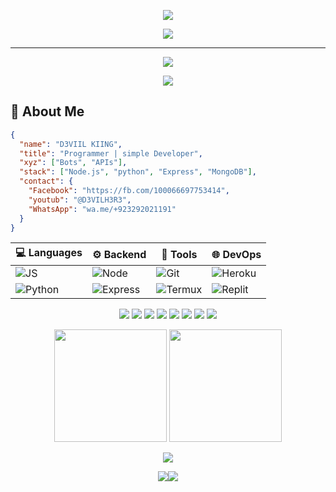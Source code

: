 <!-- Header -->

<p align="center">
  <img src="https://capsule-render.vercel.app/api?type=waving&color=0:ff3c00,100:00ffe7&height=250&section=header&text=𝐍𝐚𝐒𝐢𝐢𝐫 𝐀𝐥𝐢𝐢 𝐊𝐢𝐢𝐧𝐠%&fontSize=45&fontColor=ffffff&animation=fadeIn" />
</p>

<p align="center">
  <img src="https://readme-typing-svg.herokuapp.com?font=Fira+Code&size=20&pause=1000&center=true&vCenter=true&width=500&lines=🐬+im+NaSiir+Alii;🚀+simple++%7C+developer;🔥+My+Home+Dhaka+gazipur" />
</p>

---
<p align="center"> <img src="https://komarev.com/ghpvc/?username=DEVIIL4205&label=Profile+Views&color=0e75b6&style=flat" /> </p> <p align="center"> <img src="https://img.shields.io/github/followers/DEVIIL4205?label=Follow%20Me&style=social" /> </p>

## 🧠 About Me
```json
{
  "name": "D3VIIL KIING",
  "title": "Programmer | simple Developer",
  "xyz": ["Bots", "APIs"],
  "stack": ["Node.js", "python", "Express", "MongoDB"],
  "contact": {
    "Facebook": "https://fb.com/100066697753414",
    "youtub": "@D3VILH3R3",
    "WhatsApp": "wa.me/+923292021191"
  }
}
```
| 💻 Languages                                                                            | ⚙️ Backend                                                                                | 🧠 Tools                                                                             | 🌐 DevOps                                                                           |
| --------------------------------------------------------------------------------------- | ----------------------------------------------------------------------------------------- | ------------------------------------------------------------------------------------ | ----------------------------------------------------------------------------------- |
| ![JS](https://img.shields.io/badge/JavaScript-000?style=for-the-badge\&logo=javascript) | ![Node](https://img.shields.io/badge/Node.js-000?style=for-the-badge\&logo=node.js)       | ![Git](https://img.shields.io/badge/Git-000?style=for-the-badge\&logo=git)           | ![Heroku](https://img.shields.io/badge/Heroku-000?style=for-the-badge\&logo=heroku) |
| ![Python](https://img.shields.io/badge/Python-000?style=for-the-badge\&logo=python)     | ![Express](https://img.shields.io/badge/Express.js-000?style=for-the-badge\&logo=express) | ![Termux](https://img.shields.io/badge/Termux-000?style=for-the-badge\&logo=gnubash) | ![Replit](https://img.shields.io/badge/Replit-000?style=for-the-badge\&logo=replit) |

<p align="center">
  <img src="https://img.shields.io/badge/-JavaScript-000000?style=flat&logo=javascript&logoColor=00ff00" />
  <img src="https://img.shields.io/badge/-Node.js-000000?style=flat&logo=nodedotjs&logoColor=00ff00" />
  <img src="https://img.shields.io/badge/-Express.js-000000?style=flat&logo=express&logoColor=00ff00" />
  <img src="https://img.shields.io/badge/-MongoDB-000000?style=flat&logo=mongodb&logoColor=00ff00" />
  <img src="https://img.shields.io/badge/-Python-000000?style=flat&logo=python&logoColor=00ff00" />
  <img src="https://img.shields.io/badge/-Git-000000?style=flat&logo=git&logoColor=00ff00" />
  <img src="https://img.shields.io/badge/-Linux-000000?style=flat&logo=linux&logoColor=00ff00" />
  <img src="https://img.shields.io/badge/-Termux-000000?style=flat&logo=gnubash&logoColor=00ff00" />
</p>


<p align="center">
  <img src="https://github-readme-stats.vercel.app/api?username=DEVIIL4205&show_icons=true&theme=tokyonight&hide_border=false&count_private=true" height="180px" />
  <img src="https://github-readme-stats.vercel.app/api/top-langs/?username=DEVIIL4205&layout=compact&theme=tokyonight" height="180px" />
</p>



<p align="center"> <img src="https://github-readme-activity-graph.vercel.app/graph?username=DEVIIL4205&theme=github-compact&bg_color=0d1117&color=00ffe7&line=ff3c00&point=ffffff&area=true" /> </p>

<p align="center"> <a href="https://www.facebook.com/profile.php?id=100066697753414"><img src="https://img.shields.io/badge/Facebook-1877F2?style=for-the-badge&logo=facebook&logoColor=white" /><a href="https://wa.me/+923292021191"><img src="https://img.shields.io/badge/WhatsApp-25D366?style=for-the-badge&logo=whatsapp&logoColor=white" /></a> </p>
